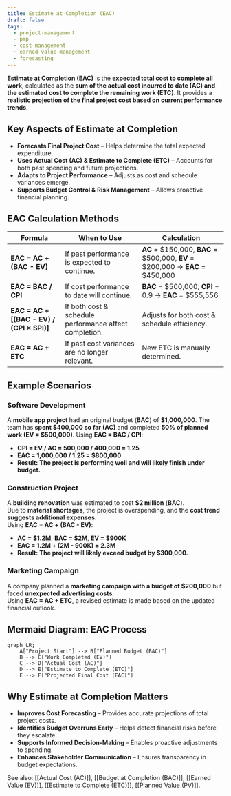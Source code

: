 ```yaml
---
title: Estimate at Completion (EAC)
draft: false
tags:
  - project-management
  - pmp
  - cost-management
  - earned-value-management
  - forecasting
---
```


**Estimate at Completion (EAC)** is the **expected total cost to complete all work**, calculated as the **sum of the actual cost incurred to date (AC) and the estimated cost to complete the remaining work (ETC)**. It provides a **realistic projection of the final project cost based on current performance trends**.

## **Key Aspects of Estimate at Completion**
- **Forecasts Final Project Cost** – Helps determine the total expected expenditure.
- **Uses Actual Cost (AC) & Estimate to Complete (ETC)** – Accounts for both past spending and future projections.
- **Adapts to Project Performance** – Adjusts as cost and schedule variances emerge.
- **Supports Budget Control & Risk Management** – Allows proactive financial planning.

## **EAC Calculation Methods**
| **Formula** | **When to Use** | **Calculation** |
|------------|--------------------------------|--------------------------------|
| **EAC = AC + (BAC - EV)** | If past performance is expected to continue. | **AC** = \$150,000, **BAC** = \$500,000, **EV** = \$200,000 → **EAC** = \$450,000 |
| **EAC = BAC / CPI** | If cost performance to date will continue. | **BAC** = \$500,000, **CPI** = 0.9 → **EAC** = \$555,556 |
| **EAC = AC + [(BAC - EV) / (CPI × SPI)]** | If both cost & schedule performance affect completion. | Adjusts for both cost & schedule efficiency. |
| **EAC = AC + ETC** | If past cost variances are no longer relevant. | New ETC is manually determined. |

## **Example Scenarios**

### **Software Development**
A **mobile app project** had an original budget (**BAC**) of **\$1,000,000**. The team has **spent \$400,000 so far (AC)** and completed **50% of planned work (EV = \$500,000)**. Using **EAC = BAC / CPI**:
- **CPI = EV / AC = 500,000 / 400,000 = 1.25**
- **EAC = 1,000,000 / 1.25 = \$800,000**
- **Result: The project is performing well and will likely finish under budget.**

### **Construction Project**
A **building renovation** was estimated to cost **\$2 million** (**BAC**).  
Due to **material shortages**, the project is overspending, and the **cost trend suggests additional expenses**.  
Using **EAC = AC + (BAC - EV)**:
- **AC = \$1.2M**, **BAC = \$2M**, **EV = \$900K**
- **EAC = 1.2M + (2M - 900K) = 2.3M**
- **Result: The project will likely exceed budget by \$300,000.**

### **Marketing Campaign**
A company planned a **marketing campaign with a budget of \$200,000** but faced **unexpected advertising costs**.  
Using **EAC = AC + ETC**, a revised estimate is made based on the updated financial outlook.

## **Mermaid Diagram: EAC Process**
```mermaid
graph LR;
    A["Project Start"] --> B["Planned Budget (BAC)"]
    B --> C["Work Completed (EV)"]
    C --> D["Actual Cost (AC)"]
    D --> E["Estimate to Complete (ETC)"]
    E --> F["Projected Final Cost (EAC)"]
```

## **Why Estimate at Completion Matters**
- **Improves Cost Forecasting** – Provides accurate projections of total project costs.
- **Identifies Budget Overruns Early** – Helps detect financial risks before they escalate.
- **Supports Informed Decision-Making** – Enables proactive adjustments to spending.
- **Enhances Stakeholder Communication** – Ensures transparency in budget expectations.

See also: [[Actual Cost (AC)]], [[Budget at Completion (BAC)]], [[Earned Value (EV)]], [[Estimate to Complete (ETC)]], [[Planned Value (PV)]].
